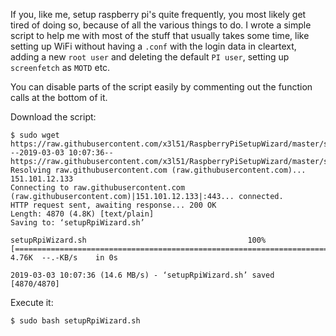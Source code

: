 If you, like me, setup raspberry pi's quite frequently, you most likely get tired of doing so, because of all the various things to do. I wrote a simple script to help me with most of the stuff that usually takes some time, like setting up WiFi without having a `.conf` with the login data in cleartext, adding a new `root user` and deleting the default `PI user`, setting up `screenfetch` as `MOTD` etc.

You can disable parts of the script easily by commenting out the function calls at the bottom of it.


Download the script:
```
$ sudo wget https://raw.githubusercontent.com/x3l51/RaspberryPiSetupWizard/master/setupRpiWizard.sh
--2019-03-03 10:07:36--  https://raw.githubusercontent.com/x3l51/RaspberryPiSetupWizard/master/setupRpiWizard.sh
Resolving raw.githubusercontent.com (raw.githubusercontent.com)... 151.101.12.133
Connecting to raw.githubusercontent.com (raw.githubusercontent.com)|151.101.12.133|:443... connected.
HTTP request sent, awaiting response... 200 OK
Length: 4870 (4.8K) [text/plain]
Saving to: ‘setupRpiWizard.sh’

setupRpiWizard.sh                                    100%[=====================================================================================================================>]   4.76K  --.-KB/s    in 0s

2019-03-03 10:07:36 (14.6 MB/s) - ‘setupRpiWizard.sh’ saved [4870/4870]
```

Execute it:
```
$ sudo bash setupRpiWizard.sh
```
